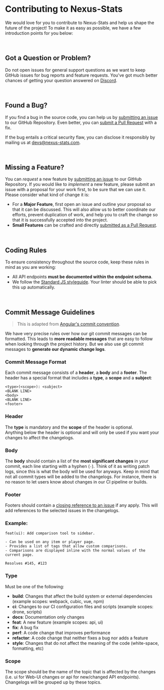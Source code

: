 # Contributing to Nexus-Stats

We would love for you to contribute to Nexus-Stats and help us shape the future
of the project! To make it as easy as possible, we have a few introduction
points for you below:

<br>

## <a name="question"></a> Got a Question or Problem?
Do not open issues for general support questions as we want to keep GitHub issues for bug reports and feature requests. You've got much better chances of getting your question answered on [Discord](https://discord.gg/AG8RPZ8).

<br>

## <a name="issue"></a> Found a Bug?
If you find a bug in the source code, you can help us by
[submitting an issue](#submit-issue) to our GitHub Repository. Even better, you can
[submit a Pull Request](#submit-pr) with a fix.

If the bug entails a critical security flaw, you can disclose it responsibly by mailing us at
[devs@nexus-stats.com](mailto:devs@nexus-stats.com).

<br>

## <a name="feature"></a> Missing a Feature?
You can *request* a new feature by [submitting an issue](#submit-issue) to our GitHub
Repository. If you would like to *implement* a new feature, please submit an issue with
a proposal for your work first, to be sure that we can use it.
Please consider what kind of change it is:

* For a **Major Feature**, first open an issue and outline your proposal so that it can be
discussed. This will also allow us to better coordinate our efforts, prevent duplication of work,
and help you to craft the change so that it is successfully accepted into the project.
* **Small Features** can be crafted and directly [submitted as a Pull Request](#submit-pr).

<br>

## <a name="rules"></a> Coding Rules
To ensure consistency throughout the source code, keep these rules in mind as you are working:

* All API endpoints **must be documented within the endpoint schema**.
* We follow the [Standard JS styleguide](https://standardjs.com/). Your linter should be able to pick this up automatically.

<br>

## <a name="commit"></a> Commit Message Guidelines
> This is adapted from [Angular's commit convention](https://github.com/conventional-changelog/conventional-changelog/tree/master/packages/conventional-changelog-angular).

We have very precise rules over how our git commit messages can be formatted.  This leads to **more
readable messages** that are easy to follow when looking through the project history. But we also use git commit messages to **generate our dynamic change logs**.

### Commit Message Format
Each commit message consists of a **header**, a **body** and a **footer**. The header has a special
format that includes a **type**, a **scope** and a **subject**:

```
<type>(<scope>): <subject>
<BLANK LINE>
<body>
<BLANK LINE>
<footer>
```

### Header
The **type** is mandatory and the **scope** of the header is optional.<br>
Anything below the header is optional and will only be used if you want your
changes to affect the changelogs.

### Body
The **body** should contain a list of the **most significant changes** in your commit, each line
starting with a hyphen (`-`). Think of it as writing patch logs, since this is what the body will
be used for anyways. Keep in mind that not all commit types will be added to the changelogs. For
instance, there is no reason to let users know about changes in our CI pipeline or builds.

### Footer
Footers should contain a [closing reference to an issue](https://help.github.com/articles/closing-issues-via-commit-messages/) if any apply. This
will add references to the selected issues in the changelogs.


### Example:

```
feat(ui): Add comparison tool to sidebar.

- Can be used on any item or player page.
- Provides a list of tags that allow custom comparisons.
- Comparisons are displayed inline with the normal values of the current page.

Resolves #145, #123
```

### Type
Must be one of the following:

* **build**: Changes that affect the build system or external dependencies (example scopes: webpack, cubic, vue, npm)
* **ci**: Changes to our CI configuration files and scripts (example scopes: drone, scripts)
* **docs**: Documentation only changes
* **feat**: A new feature (example scopes: api, ui)
* **fix**: A bug fix
* **perf**: A code change that improves performance
* **refactor**: A code change that neither fixes a bug nor adds a feature
* **style**: Changes that do not affect the meaning of the code (white-space, formatting, etc)

### Scope
The scope should be the name of the topic that is affected by the changes (i.e. ui for Web-UI changes or api for new/changed API endpoints). Changelogs will be grouped up by these topics.
